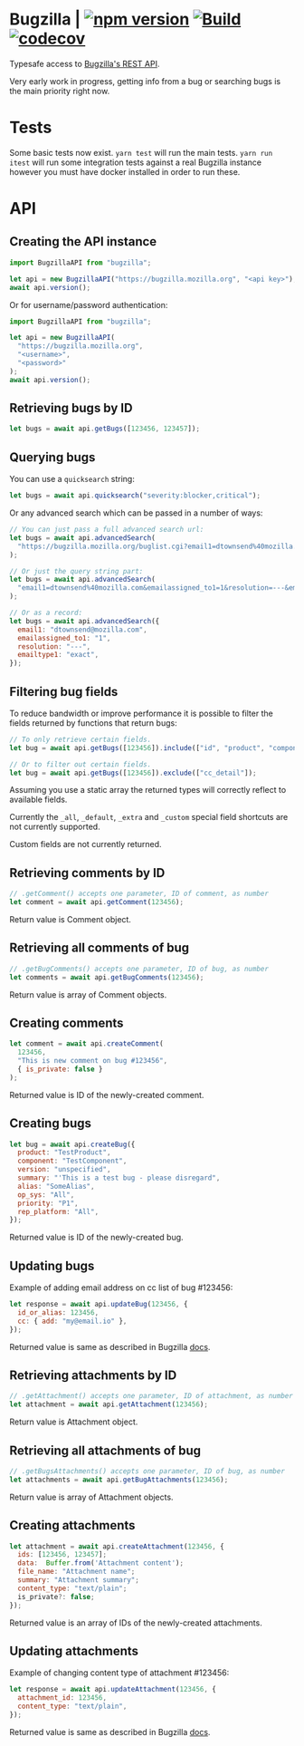 # Bugzilla | [![npm version](https://badgen.net/npm/v/bugzilla)](https://www.npmjs.com/package/bugzilla) [![Build](https://github.com/redhat-plumbers-in-action/bugzilla/actions/workflows/build.yml/badge.svg)](https://github.com/redhat-plumbers-in-action/bugzilla/actions/workflows/build.yml) [![codecov](https://codecov.io/gh/redhat-plumbers-in-action/bugzilla/branch/main/graph/badge.svg)](https://codecov.io/gh/redhat-plumbers-in-action/bugzilla)

Typesafe access to [Bugzilla's REST API](https://bugzilla.readthedocs.io/en/latest/api/index.html).

Very early work in progress, getting info from a bug or searching bugs is the main priority right
now.

# Tests

Some basic tests now exist. `yarn test` will run the main tests. `yarn run itest` will run some
integration tests against a real Bugzilla instance however you must have docker installed
in order to run these.

# API

## Creating the API instance

```javascript
import BugzillaAPI from "bugzilla";

let api = new BugzillaAPI("https://bugzilla.mozilla.org", "<api key>");
await api.version();
```

Or for username/password authentication:

```javascript
import BugzillaAPI from "bugzilla";

let api = new BugzillaAPI(
  "https://bugzilla.mozilla.org",
  "<username>",
  "<password>"
);
await api.version();
```

## Retrieving bugs by ID

```javascript
let bugs = await api.getBugs([123456, 123457]);
```

## Querying bugs

You can use a `quicksearch` string:

```javascript
let bugs = await api.quicksearch("severity:blocker,critical");
```

Or any advanced search which can be passed in a number of ways:

```javascript
// You can just pass a full advanced search url:
let bugs = await api.advancedSearch(
  "https://bugzilla.mozilla.org/buglist.cgi?email1=dtownsend%40mozilla.com&emailassigned_to1=1&resolution=---&emailtype1=exact&list_id=15603348"
);

// Or just the query string part:
let bugs = await api.advancedSearch(
  "email1=dtownsend%40mozilla.com&emailassigned_to1=1&resolution=---&emailtype1=exact&list_id=15603348"
);

// Or as a record:
let bugs = await api.advancedSearch({
  email1: "dtownsend@mozilla.com",
  emailassigned_to1: "1",
  resolution: "---",
  emailtype1: "exact",
});
```

## Filtering bug fields

To reduce bandwidth or improve performance it is possible to filter the fields returned by functions
that return bugs:

```javascript
// To only retrieve certain fields.
let bug = await api.getBugs([123456]).include(["id", "product", "component"]);

// Or to filter out certain fields.
let bug = await api.getBugs([123456]).exclude(["cc_detail"]);
```

Assuming you use a static array the returned types will correctly reflect to available fields.

Currently the `_all`, `_default`, `_extra` and `_custom` special field shortcuts are not currently
supported.

Custom fields are not currently returned.

## Retrieving comments by ID

```javascript
// .getComment() accepts one parameter, ID of comment, as number
let comment = await api.getComment(123456);
```

Return value is Comment object.

## Retrieving all comments of bug

```javascript
// .getBugComments() accepts one parameter, ID of bug, as number
let comments = await api.getBugComments(123456);
```

Return value is array of Comment objects.

## Creating comments

```javascript
let comment = await api.createComment(
  123456,
  "This is new comment on bug #123456",
  { is_private: false }
);
```

Returned value is ID of the newly-created comment.

## Creating bugs

```javascript
let bug = await api.createBug({
  product: "TestProduct",
  component: "TestComponent",
  version: "unspecified",
  summary: "'This is a test bug - please disregard",
  alias: "SomeAlias",
  op_sys: "All",
  priority: "P1",
  rep_platform: "All",
});
```

Returned value is ID of the newly-created bug.

## Updating bugs

Example of adding email address on cc list of bug #123456:

```javascript
let response = await api.updateBug(123456, {
  id_or_alias: 123456,
  cc: { add: "my@email.io" },
});
```

Returned value is same as described in Bugzilla [docs](https://bugzilla.readthedocs.io/en/latest/api/core/v1/bug.html#update-bug).

## Retrieving attachments by ID

```javascript
// .getAttachment() accepts one parameter, ID of attachment, as number
let attachment = await api.getAttachment(123456);
```

Return value is Attachment object.

## Retrieving all attachments of bug

```javascript
// .getBugsAttachments() accepts one parameter, ID of bug, as number
let attachments = await api.getBugAttachments(123456);
```

Return value is array of Attachment objects.

## Creating attachments

```javascript
let attachment = await api.createAttachment(123456, {
  ids: [123456, 123457];
  data:  Buffer.from('Attachment content');
  file_name: "Attachment name";
  summary: "Attachment summary";
  content_type: "text/plain";
  is_private?: false;
});
```

Returned value is an array of IDs of the newly-created attachments.

## Updating attachments

Example of changing content type of attachment #123456:

```javascript
let response = await api.updateAttachment(123456, {
  attachment_id: 123456,
  content_type: "text/plain",
});
```

Returned value is same as described in Bugzilla [docs](https://bugzilla.readthedocs.io/en/latest/api/core/v1/attachment.html#update-attachment).
